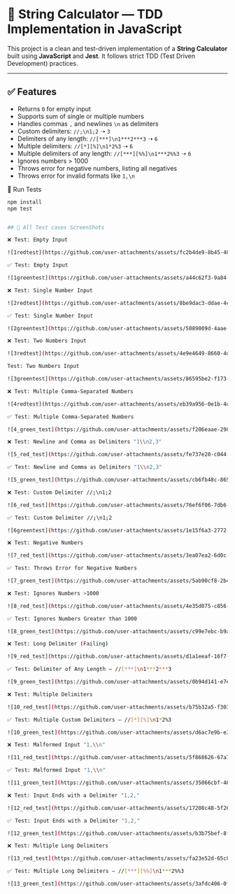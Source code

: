 # 🧮 String Calculator — TDD Implementation in JavaScript

This project is a clean and test-driven implementation of a **String Calculator** built using **JavaScript** and **Jest**. It follows strict TDD (Test Driven Development) practices.

---

## ✅ Features

- Returns `0` for empty input
- Supports sum of single or multiple numbers
- Handles commas `,` and newlines `\n` as delimiters
- Custom delimiters: `//;\n1;2` ➝ `3`
- Delimiters of any length: `//[***]\n1***2***3` ➝ `6`
- Multiple delimiters: `//[*][%]\n1*2%3` ➝ `6`
- Multiple delimiters of any length: `//[***][%%]\n1***2%%3` ➝ `6`
- Ignores numbers > 1000
- Throws error for negative numbers, listing all negatives
- Throws error for invalid formats like `1,\n`


🧪 Run Tests

```bash
npm install
npm test


## 🔴 All Test cases ScreenShots

❌ Test: Empty Input 

![1redtest](https://github.com/user-attachments/assets/fc2b4de9-8b45-4004-b223-9ddf3b2cd7b6)

✅ Test: Empty Input

![1greentest](https://github.com/user-attachments/assets/a44c62f3-9a84-4a7a-938a-778d43de29a2)

❌ Test: Single Number Input

![2redtest](https://github.com/user-attachments/assets/8be9dac3-ddae-4cc8-83c1-be52b17aedc1)

✅ Test: Single Number Input

![2greentest](https://github.com/user-attachments/assets/5089009d-4aae-4ead-ab6b-3a4c0113ac52)

❌ Test: Two Numbers Input

![3redtest](https://github.com/user-attachments/assets/4e9e4649-8660-4dae-acb2-4053c2701089)

Test: Two Numbers Input

![3greentest](https://github.com/user-attachments/assets/86595be2-f173-424c-8eda-134bf120f7c7)

❌ Test: Multiple Comma‑Separated Numbers

![4redtest](https://github.com/user-attachments/assets/eb39a956-0e1b-4d2b-8eff-fc9614f1fef8)

✅ Test: Multiple Comma‑Separated Numbers

![4_green_test](https://github.com/user-attachments/assets/f206eaae-2989-460c-b58e-43ee6ff0ba4d)

❌ Test: Newline and Comma as Delimiters "1\\n2,3"

![5_red_test](https://github.com/user-attachments/assets/fe737e20-c044-4b59-83ef-7bd9a970ef08)

✅ Test: Newline and Comma as Delimiters "1\\n2,3"

![5_green_test](https://github.com/user-attachments/assets/cb6fb48c-8654-4bbc-8d03-55291534d043)

❌ Test: Custom Delimiter //;\n1;2 

![6_red_test](https://github.com/user-attachments/assets/76ef6f06-7db6-4e62-8523-e457e89abed1)

✅ Test: Custom Delimiter //;\n1;2

![6greentest](https://github.com/user-attachments/assets/1e15f6a3-2772-428c-ab62-73332cbd3c08)

❌ Test: Negative Numbers

![7_red_test](https://github.com/user-attachments/assets/3ea07ea2-6d0c-4726-8a21-1f04cc5484a4)

✅ Test: Throws Error for Negative Numbers

![7_green_test](https://github.com/user-attachments/assets/5ab90cf8-2b49-41aa-bd0e-06c32f2daff3)

❌ Test: Ignores Numbers >1000

![8_red_test](https://github.com/user-attachments/assets/4e35d075-c856-4bc7-9e70-7de03dad90d8)

✅ Test: Ignores Numbers Greater than 1000

![8_green_test](https://github.com/user-attachments/assets/c99e7ebc-b9a5-4fa4-a94b-2e9fe483c848)

❌ Test: Long Delimiter (Failing)

![9_red_test](https://github.com/user-attachments/assets/d1a1eeaf-16f7-46b2-b68a-718eceefcef4)

✅ Test: Delimiter of Any Length — //[***]\n1***2***3

![9_green_test](https://github.com/user-attachments/assets/0b94d141-e7e1-41eb-a088-d7529533cf99)

❌ Test: Multiple Delimiters 

![10_red_test](https://github.com/user-attachments/assets/b75b32a5-f303-4481-96ff-8abf72947922)

✅ Test: Multiple Custom Delimiters — //[*][%]\n1*2%3

![10_green_test](https://github.com/user-attachments/assets/d6ac7e9b-e342-4f48-986e-ae11f72449b0)

❌ Test: Malformed Input "1,\\n"

![11_red_test](https://github.com/user-attachments/assets/5f868626-67a7-40dd-9a37-3e51e16a0b91)

✅ Test: Malformed Input "1,\\n" 

![11_green_test](https://github.com/user-attachments/assets/35066cbf-4652-4be3-8124-6a259a7f6fef)

❌ Test: Input Ends with a Delimiter "1,2,"

![12_red_test](https://github.com/user-attachments/assets/17208c48-5f26-4845-9d25-ac93c3132cf8)

✅ Test: Input Ends with a Delimiter "1,2,"

![12_green_test](https://github.com/user-attachments/assets/b3b75bef-8f08-4c0f-a94f-eb21c794c289)

❌ Test: Multiple Long Delimiters

![13_red_test](https://github.com/user-attachments/assets/fa23e52d-65c8-4cfe-bed5-62033559e8b3)

✅ Test: Multiple Long Delimiters — //[***][%%]\n1***2%%3

![13_green_test](https://github.com/user-attachments/assets/3afdc406-0f7b-430a-bc08-b33bd9c28f66)








